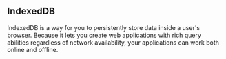 ## IndexedDB

IndexedDB is a way for you to persistently store data inside a user's browser. Because it lets you create web applications with rich query abilities regardless of network availability, your applications can work both online and offline.
